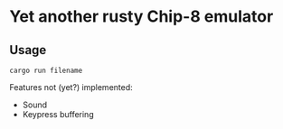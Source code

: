 # Yet another rusty Chip-8 emulator

## Usage

```
cargo run filename
```

Features not (yet?) implemented:

* Sound
* Keypress buffering